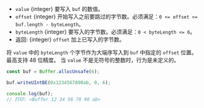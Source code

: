 <!-- YAML
added: v0.5.5
changes:
  - version: v10.0.0
    pr-url: https://github.com/nodejs/node/pull/18395
    description: Removed `noAssert` and no implicit coercion of the offset
                 and `byteLength` to `uint32` anymore.
-->

* `value` {integer} 要写入 `buf` 的数值。
* `offset` {integer} 开始写入之前要跳过的字节数。必须满足：`0 <= offset <= buf.length - byteLength`。
* `byteLength` {integer} 要写入的字节数。必须满足：`0 < byteLength <= 6`。
* 返回: {integer} `offset` 加上已写入的字节数。

将 `value` 中的 `byteLength` 个字节作为大端序写入到 `buf` 中指定的 `offset` 位置。
最高支持 48 位精度。
当 `value` 不是无符号的整数时，行为是未定义的。

```js
const buf = Buffer.allocUnsafe(6);

buf.writeUIntBE(0x1234567890ab, 0, 6);

console.log(buf);
// 打印: <Buffer 12 34 56 78 90 ab>
```

